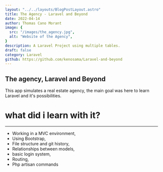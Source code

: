 ```yaml
---
layout: "../../layouts/BlogPostLayout.astro"
title: The Agency - Laravel and Beyond
date: 2022-04-14
author: Thomas Cano Morant
image: {
  src: "/images/the_agency.jpg",
  alt: "Website of the Agency",
}
description: A Laravel Project using multiple tables. 
draft: false
category: Laravel
github: https://github.com/kenosama/Laravel-and-beyond
---
```

## The agency, Laravel and Beyond
This app simulates a real estate agency, the main goal was here to learn Laravel and it's possibilities.

# what did i learn with it?
---
- Working in a MVC environment,
- Using Bootstrap, 
- File structure and git history,
- Relationships between models,
- basic login system,
- Routing,
- Php artisan commands

